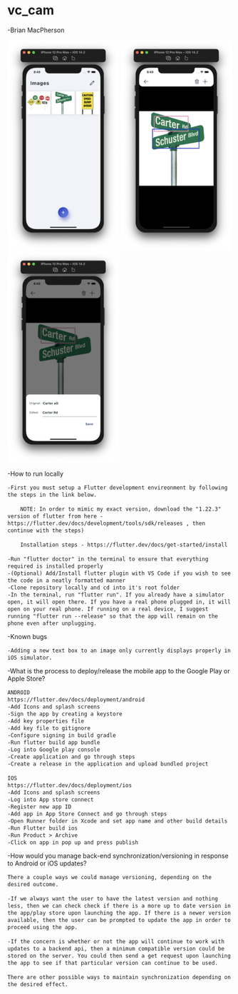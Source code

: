 # vc_cam
-Brian MacPherson

<p float="middle">
  <img src="./dev_assets/screen_shots/photo1.png" width="250"/>
    <img src="./dev_assets/screen_shots/photo2.png" width="250"/>
    <img src="./dev_assets/screen_shots/photo3.png" width="250"/>
</p>

-How to run locally

    -First you must setup a Flutter development envireonment by following the steps in the link below. 
    
        NOTE: In order to mimic my exact version, download the "1.22.3" version of flutter from here - https://flutter.dev/docs/development/tools/sdk/releases , then continue with the steps)

        Installation steps - https://flutter.dev/docs/get-started/install
     
    -Run "flutter doctor" in the terminal to ensure that everything required is installed properly
    -(Optional) Add/Install flutter plugin with VS Code if you wish to see the code in a neatly formatted manner
    -Clone repository locally and cd into it's root folder
    -In the terminal, run "flutter run". If you already have a simulator open, it will open there. If you have a real phone plugged in, it will open on your real phone. If running on a real device, I suggest running "flutter run --release" so that the app will remain on the phone even after unplugging.


-Known bugs

    -Adding a new text box to an image only currently displays properly in iOS simulator.

-What is the process to deploy/release the mobile app to the Google Play or Apple Store? 

    ANDROID
    https://flutter.dev/docs/deployment/android
    -Add Icons and splash screens
    -Sign the app by creating a keystore
    -Add key properties file
    -Add key file to gitignore
    -Configure signing in build gradle
    -Run flutter build app bundle
    -Log into Google play console
    -Create application and go through steps
    -Create a release in the application and upload bundled project

    IOS
    https://flutter.dev/docs/deployment/ios
    -Add Icons and splash screens
    -Log into App store connect
    -Register new app ID
    -Add app in App Store Connect and go through steps
    -Open Runner folder in Xcode and set app name and other build details
    -Run Flutter build ios
    -Run Product > Archive
    -Click on app in pop up and press publish

-How would you manage back-end synchronization/versioning in response to Android or iOS updates?

    There a couple ways we could manage versioning, depending on the desired outcome. 
    
    -If we always want the user to have the latest version and nothing less, then we can check check if there is a more up to date version in the app/play store upon launching the app. If there is a newer version available, then the user can be prompted to update the app in order to proceed using the app. 

    -If the concern is whether or not the app will continue to work with updates to a backend api, then a minimum compatible version could be stored on the server. You could then send a get request upon launching the app to see if that particular version can continue to be used.

    There are other possible ways to maintain synchronization depending on the desired effect.

